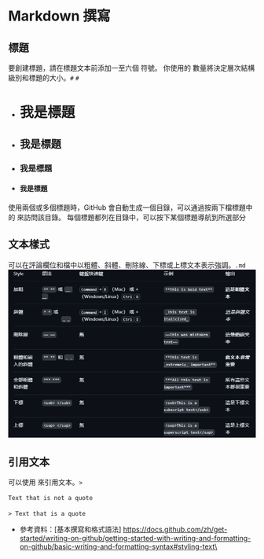 # Markdown 撰寫

## 標題
要創建標題，請在標題文本前添加一至六個 符號。 你使用的 數量將決定層次結構級別和標題的大小。`#` `#`
 - # 我是標題
 - ## 我是標題
 - ### 我是標題
 - #### 我是標題

使用兩個或多個標題時，GitHub 會自動生成一個目錄，可以通過按兩下檔標題中的 來訪問該目錄。 每個標題都列在目錄中，可以按下某個標題導航到所選部分

## 文本樣式
可以在評論欄位和檔中以粗體、斜體、刪除線、下標或上標文本表示強調。`.md`
![Alt text](image-2.png)

## 引用文本
可以使用 來引用文本。`>`
    
    Text that is not a quote

    > Text that is a quote
    
- 參考資料：[基本撰寫和格式語法] <https://docs.github.com/zh/get-started/writing-on-github/getting-started-with-writing-and-formatting-on-github/basic-writing-and-formatting-syntax#styling-text\>
